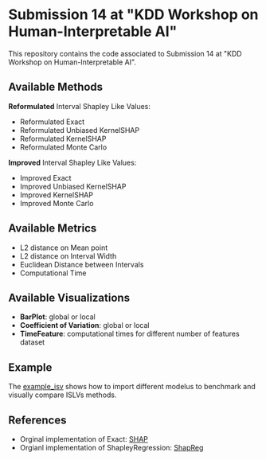 # Submission 14 at "KDD Workshop on Human-Interpretable AI"

This repository contains the code associated to Submission 14 at "KDD Workshop on Human-Interpretable AI".

## Available Methods

**Reformulated** Interval Shapley Like Values:
- Reformulated Exact
- Reformulated Unbiased KernelSHAP
- Reformulated KernelSHAP
- Reformulated Monte Carlo

**Improved** Interval Shapley Like Values:
- Improved Exact
- Improved Unbiased KernelSHAP
- Improved KernelSHAP
- Improved Monte Carlo

## Available Metrics
- L2 distance on Mean point
- L2 distance on Interval Width
- Euclidean Distance between Intervals
- Computational Time

## Available Visualizations
- **BarPlot**: global or local
- **Coefficient of Variation**: global or local
- **TimeFeature**: computational times for different number of features dataset


## Example
The [example_isv](example_isv.ipynb) shows how to import different modelus to benchmark and visually compare ISLVs methods. 


## References

- Orginal implementation of Exact: [SHAP](https://github.com/shap/shap)
- Orgianl implementation of ShapleyRegression: [ShapReg](https://github.com/iancovert/shapley-regression)